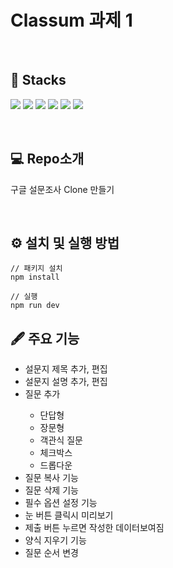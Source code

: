 # Classum 과제 1

</br>

## 🧲 Stacks
<img src="https://img.shields.io/badge/React-61DAFB?style=for-the-badge&logo=React&logoColor=white"> <img src="https://img.shields.io/badge/Typescript-3178C6?style=for-the-badge&logo=Typescript&logoColor=white"> <img src="https://img.shields.io/badge/MUI-007FFF?style=for-the-badge&logo=mui&logoColor=white"> <img src="https://img.shields.io/badge/sass-CC6699?style=for-the-badge&logo=sass&logoColor=white"> <img src="https://img.shields.io/badge/ReduxToolkit-764ABC?style=for-the-badge&logo=redux&logoColor=white">
<img src="https://img.shields.io/badge/styledcomponents-DB7093?style=for-the-badge&logo=styledcomponents&logoColor=white">

</br>

## 💻 Repo소개
구글 설문조사 Clone 만들기

</br>

## ⚙️ 설치 및 실행 방법
```
// 패키지 설치
npm install

// 실행
npm run dev

```

## 🖋️ 주요 기능
<ul>
  <li>설문지 제목 추가, 편집</li>
  <li>설문지 설명 추가, 편집</li>
  <li>질문 추가</li>
   <ul>
  <li>단답형</li>
      <li>장문형</li>
      <li>객관식 질문</li>
      <li>체크박스</li>
      <li>드롭다운</li>
  </ul>
  <li>질문 복사 기능</li>
  <li>질문 삭제 기능</li>
  <li>필수 옵션 설정 기능</li>
  <li>눈 버튼 클릭시 미리보기</li>
  <li>제출 버튼 누르면 작성한 데이터보여짐</li>
  <li>양식 지우기 기능</li>
  <li>질문 순서 변경</li>
</ul>

